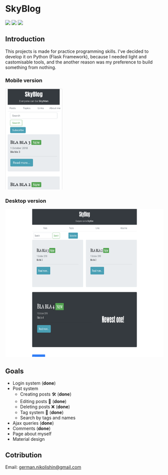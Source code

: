 # SkyBlog
![](https://img.shields.io/badge/status-in%20develop-red.svg) ![](https://img.shields.io/pypi/pyversions/Django.svg) ![](https://img.shields.io/badge/flask-0.11.x-blue.svg)

## Introduction 
This projects is made for practice programming skills. I've decided to develop it on Python (Flask Framework), because I needed light and castomisable tools, and the another reason was my preference to build something from nothing.


### Mobile version
<img width="182px" height="321px" src="Media/mobile_version_1.0.png"> </img>
### Desktop version
<img width="840" height="470" src="Media/desktop_version_1.0.png"></img>

## Goals
* Login system (**done**)
* Post system
	* Creating posts 🛠 (**done**)
	* Editing posts 📝 (**done**)
	* Deleting posts ❌ (**done**)
	* Tag system 📲 (**done**)
	* Search by tags and names
* Ajax queries (**done**)
* Comments (**done**)
* Page about myself
* Material design 

## Cotribution 

Email: [german.nikolishin@gmail.com]()
